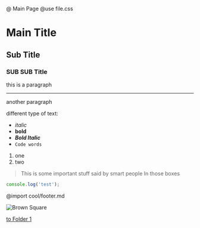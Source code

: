 @ Main Page
@use file.css

# Main Title

## Sub Title

### SUB SUB Title

this
is a 
paragraph

---

another
paragraph

different type of text:
- *italic*
- **bold**
- ***Bold Italic***
- `Code words`

1. one
2. two

> This is some important
> stuff said by smart people
> In those boxes

```js
console.log('test');
```

@import cool/footer.md

![Brown Square](Brown.png)

[to Folder 1](/folder/index.md)